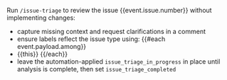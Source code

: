 Run `/issue-triage` to review the issue {{event.issue.number}} without implementing changes:

- capture missing context and request clarifications in a comment
- ensure labels reflect the issue type using:
{{#each event.payload.among}}
- {{this}}
{{/each}}
- leave the automation-applied `issue_triage_in_progress` in place until analysis is complete, then set `issue_triage_completed`
